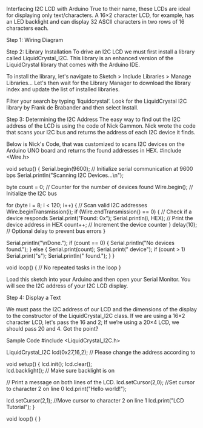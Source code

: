 Interfacing I2C LCD with Arduino
True to their name, these LCDs are ideal for displaying only text/characters.
A 16×2 character LCD, for example, has an LED backlight and can display 32 ASCII characters in two rows of 16 characters each.

Step 1: Wiring Diagram


Step 2: Library Installation
To drive an I2C LCD we must first install a library called LiquidCrystal_I2C. This library is an enhanced version of the LiquidCrystal library that comes with the Arduino IDE.

To install the library, let's navigate to Sketch > Include Libraries > Manage Libraries… 
Let's then wait for the Library Manager to download the library index and update the list of installed libraries.

Filter your search by typing ‘liquidcrystal‘. Look for the LiquidCrystal I2C library by Frank de Brabander and then select Install.

Step 3: Determining the I2C Address
The easy way to find out the I2C address of the LCD is using the code of Nick Gammon.
Nick wrote the code that scans your I2C bus and returns the address of each I2C device it finds.

Below is Nick's Code, that was customized to scans I2C devices on the Arduino UNO board and returns the found addresses in HEX.
#include <Wire.h>

void setup() {
  Serial.begin(9600); // Initialize serial communication at 9600 bps
  Serial.println("Scanning I2C Devices...\n");

  byte count = 0; // Counter for the number of devices found
  Wire.begin();   // Initialize the I2C bus

  for (byte i = 8; i < 120; i++) { // Scan valid I2C addresses
    Wire.beginTransmission(i);
    if (Wire.endTransmission() == 0) { // Check if a device responds
      Serial.print("Found: 0x");
      Serial.println(i, HEX); // Print the device address in HEX
      count++; // Increment the device counter
    }
    delay(10); // Optional delay to prevent bus errors
  }

  Serial.println("\nDone.");
  if (count == 0) {
    Serial.println("No devices found.");
  } else {
    Serial.print(count);
    Serial.print(" device");
    if (count > 1) Serial.print("s");
    Serial.println(" found.");
  }
}

void loop() {
  // No repeated tasks in the loop
}

Load this sketch into your Arduino and then open your Serial Monitor. You will see the I2C address of your I2C LCD display.

Step 4: Display a Text

We must pass the I2C address of our LCD and the dimensions of the display to the constructor of the LiquidCrystal_I2C class. If we are using a 16×2 character LCD, let's pass the 16 and 2;
If we’re using a 20×4 LCD, we should pass 20 and 4.
Got the point?

Sample Code
#include <LiquidCrystal_I2C.h>

LiquidCrystal_I2C lcd(0x27,16,2);  // Please change the address according to 

void setup() {
  lcd.init();
  lcd.clear();         
  lcd.backlight();      // Make sure backlight is on
  
  // Print a message on both lines of the LCD.
  lcd.setCursor(2,0);   //Set cursor to character 2 on line 0
  lcd.print("Hello world!");
  
  lcd.setCursor(2,1);   //Move cursor to character 2 on line 1
  lcd.print("LCD Tutorial");
}

void loop() {
}

